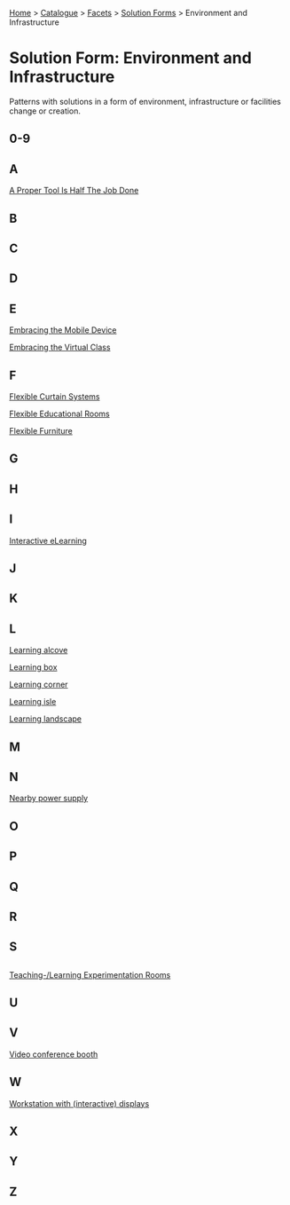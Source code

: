 [Home](../../../README.md) > [Catalogue](../../../Patterns_catalogue.md) > [Facets](../facets.md) > [Solution Forms](forms.md) > Environment and Infrastructure
# Solution Form: Environment and Infrastructure

Patterns with solutions in a form of environment, infrastructure or facilities change or creation.

## 0-9

## A
[A Proper Tool Is Half The Job Done](../../A_Proper_Tool_Is_Half_The_Job_Done.md)

## B

## C

## D

## E
[Embracing the Mobile Device](../../Embracing_the_Mobile_Device.md)

[Embracing the Virtual Class](../../Embracing_the_Virtual_Class.md)

## F
[Flexible Curtain Systems](../../Flexible_Curtain_Systems.md)

[Flexible Educational Rooms](../../Flexible_Educational_Rooms.md)

[Flexible Furniture](../../Flexible_Furniture.md)

## G

## H

## I
[Interactive eLearning](../../Interactive_eLearning.md)

## J

## K

## L
[Learning alcove](../../Learning_alcove.md)

[Learning box](../../Learning_box.md)

[Learning corner](../../Learning_corner.md)

[Learning isle](../../Learning_isle.md)

[Learning landscape](../../Learning_landscape.md)

## M

## N
[Nearby power supply](../../Nearby_power_supply.md)

## O

## P

## Q

## R

## S

## 
[Teaching-/Learning Experimentation Rooms](../../Teaching-Learning_Experimentation_Rooms.md)

## U

## V
[Video conference booth](../../Video_conference_booth.md)

## W
[Workstation with (interactive) displays](../../Workstation_with_interactive_displays.md)

## X

## Y

## Z
